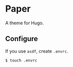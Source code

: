 # Paper

A theme for Hugo.


## Configure

If you use `asdf`, create `.envrc`.

```
$ touch .envrc
```

